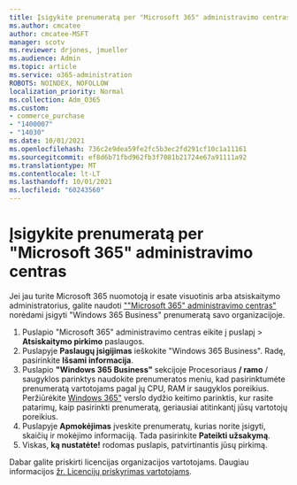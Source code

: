 ```yaml
---
title: Įsigykite prenumeratą per "Microsoft 365" administravimo centras
ms.author: cmcatee
author: cmcatee-MSFT
manager: scotv
ms.reviewer: drjones, jmueller
ms.audience: Admin
ms.topic: article
ms.service: o365-administration
ROBOTS: NOINDEX, NOFOLLOW
localization_priority: Normal
ms.collection: Adm_O365
ms.custom:
- commerce_purchase
- "1400007"
- "14030"
ms.date: 10/01/2021
ms.openlocfilehash: 736c2e9dea59fe2fc5b3ec2fd291cf10c1a11161
ms.sourcegitcommit: ef8d6b71fbd962fb3f7081b21724e67a91111a92
ms.translationtype: MT
ms.contentlocale: lt-LT
ms.lasthandoff: 10/01/2021
ms.locfileid: "60243560"
---
```

# <a name="buy-a-subscription-through-the-microsoft-365-admin-center"></a>Įsigykite prenumeratą per "Microsoft 365" administravimo centras

Jei jau turite Microsoft 365 nuomotoją ir esate visuotinis arba atsiskaitymo administratorius, galite naudoti [""Microsoft 365" administravimo centras"](https://go.microsoft.com/fwlink/p/?linkid=2024339) norėdami įsigyti "Windows 365 Business" prenumeratą savo organizacijoje.

1. Puslapio "Microsoft 365" administravimo centras eikite į puslapį   >  **Atsiskaitymo pirkimo** paslaugos.
2. Puslapyje **Paslaugų įsigijimas** ieškokite "Windows 365 Business". Radę, pasirinkite **Išsami informacija**.
3. Puslapio **"Windows 365 Business"** sekcijoje Procesoriaus **/ ramo**  / saugyklos parinktys naudokite prenumeratos meniu, kad pasirinktumėte prenumeratą vartotojams pagal jų CPU, RAM ir saugyklos poreikius. Peržiūrėkite [Windows 365"](https://docs.microsoft.com/microsoft-365/admin/setup/windows-365-business-sizing) verslo dydžio keitimo parinktis, kur rasite patarimų, kaip pasirinkti prenumeratą, geriausiai atitinkantį jūsų vartotojų poreikius.
4. Puslapyje **Apmokėjimas** įveskite prenumeratų, kurias norite įsigyti, skaičių ir mokėjimo informaciją. Tada pasirinkite **Pateikti užsakymą**.
5. Viskas, **ką nustatėte!** rodomas puslapis, patvirtinantis jūsų pirkimą.

Dabar galite priskirti licencijas organizacijos vartotojams. Daugiau informacijos [žr. Licencijų priskyrimas vartotojams](https://docs.microsoft.com/microsoft-365/admin/setup/get-started-windows-365-business#assign-licenses-to-users).
